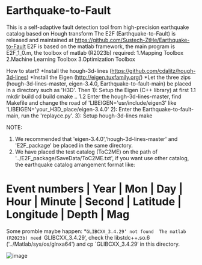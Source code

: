# Earthquake-to-Fault
This is a self-adaptive fault detection tool from high-precision earthquake catalog based on Hough transform
The E2F (Earthquake-to-Fault) is released and maintained at https://github.com/Sustech-ZtHe/Earthquake-to-Fault
E2F is based on the matlab framework, the main program is E2F_1_0.m, the toolbox of matlab (R2023b) required:
1.Mapping Toolbox
2.Machine Learning Toolbox 
3.Optimization Toolbox

How to start? 
*Install the hough-3d-lines (https://github.com/cdalitz/hough-3d-lines)
*Install the Eigen (http://eigen.tuxfamily.org/) 
*Let the three zips (hough-3d-lines-master, eigen-3.4.0, Earthquake-to-fault-main) be placed in a directory such as 'H3D'.
Then
1): Setup the Eigen (C++ library) at first
  1.1 mkdir build
      cd build
      cmake ..
  1.2 Enter the hough-3d-lines-master, find Makefile and change the road of 'LIBEIGEN='usr/include/eigen3' like 'LIBEIGEN='your_H3D_place/eigen-3.4.0'
2): Enter the Earthquake-to-fault-main, run the 'replayce.py'. 
3): Setup hough-3d-lines 
  make

NOTE: 
1. We recommended that 'eigen-3.4.0','hough-3d-lines-master' and 'E2F_package' be placed in the same directory.
2. We have placed the test catalog (ToC2ME) on the path of '../E2F_package/SaveData/ToC2ME.txt', if you want use other catalog, the earthquake catalog arrangement format like: 
# Event numbers | Year | Mon | Day | Hour | Minute | Second | Latitude | Longitude | Depth | Mag

Some promble maybe happen:
*`GLIBCXX_3.4.29‘ not found 
  The matlab (R2023b) need `GLIBCXX_3.4.29‘, check the libstdc++.so.6 ('../Matlab/sys/os/glnxa64') and cp `GLIBCXX_3.4.29‘ in this directory.

![image](https://github.com/user-attachments/assets/28cee59a-2ecd-4ad7-8986-cfe2d76a7d4c)
